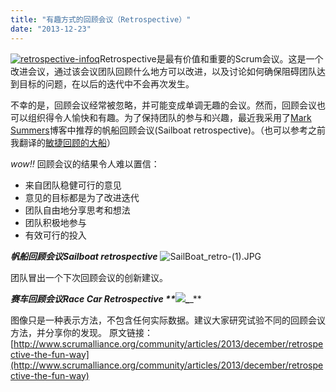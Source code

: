 ```yaml
---
title: "有趣方式的回顾会议（Retrospective）"
date: "2013-12-23"
---
```


[![retrospective-infoq](/wp-content/uploads/2013/12/retrospective-infoq.jpg)](/wp-content/uploads/2013/12/retrospective-infoq.jpg)Retrospective是最有价值和重要的Scrum会议。这是一个改进会议，通过该会议团队回顾什么地方可以改进，以及讨论如何确保阻碍团队达到目标的问题，在以后的迭代中不会再次发生。

不幸的是，回顾会议经常被忽略，并可能变成单调无趣的会议。然而，回顾会议也可以组织得令人愉快和有趣。为了保持团队的参与和兴趣，最近我采用了[Mark Summers](http://exploringagility.com/2012/01/19/sailboat-retrospective/)博客中推荐的帆船回顾会议(Sailboat retrospective)。（也可以参考之前我翻译的[敏捷回顾的大船](http://bobjiang.com/2013/12/11/agile_retrospective_ship/)）

_wow!!_ 回顾会议的结果令人难以置信：

- 来自团队稳健可行的意见
- 意见的目标都是为了改进迭代
- 团队自由地分享思考和想法
- 团队积极地参与
- 有效可行的投入

**_帆船回顾会议Sailboat retrospective_** ![SailBoat_retro-(1).JPG](http://www.scrumalliance.org/getattachment/Community/Articles/Newly-Submitted/Retrospective-The-fun-way/SailBoat_retro-(1).JPG.aspx "SailBoat_retro-(1).JPG")

团队冒出一个下次回顾会议的创新建议。

**_赛车回顾会议Race Car Retrospective **_![](http://www.scrumalliance.org/getattachment/33aff445-c961-4cea-9215-f28dcfdf18e5/unnamed1.jpg.aspx)_**_** 

图像只是一种表示方法，不包含任何实际数据。建议大家研究试验不同的回顾会议方法，并分享你的发现。 原文链接：[http://www.scrumalliance.org/community/articles/2013/december/retrospective-the-fun-way](http://www.scrumalliance.org/community/articles/2013/december/retrospective-the-fun-way)
